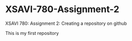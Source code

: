 XSAVI-780-Assignment-2
======================

XSAVI 780: Assignment 2: Creating a repository on github

This is my first repository

